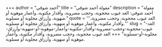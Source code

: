 +++
author = "أحمد شوقي"
title = "مقولة أحمد شوقي"
description = "مقولة أحمد شوقي: الغد غيوب محجوبة، وحجب مضروبة، وأقدار مكتوبة، وأعمار موهوبة أو منهوبة، وأرزاق مجلوبة أو مسلوبة."
quote = '''الغد غيوب محجوبة، وحجب مضروبة، وأقدار مكتوبة، وأعمار موهوبة أو منهوبة، وأرزاق مجلوبة أو مسلوبة.'''
slug = "الغد-غيوب-محجوبة-وحجب-مضروبة-وأقدار-مكتوبة-وأعمار-موهوبة-أو-منهوبة-وأرزاق-مجلوبة-أو-مسلوبة"
+++
الغد غيوب محجوبة، وحجب مضروبة، وأقدار مكتوبة، وأعمار موهوبة أو منهوبة، وأرزاق مجلوبة أو مسلوبة.

